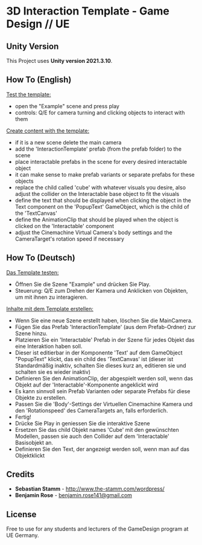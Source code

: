 # 3D Interaction Template - Game Design // UE

## Unity Version
This Project uses **Unity version 2021.3.10**.

## How To (English)

<u>Test the template:</u>

*  open the "Example" scene and press play
*  controls: Q/E for camera turning and clicking objects to interact with them

<u>Create content with the template:</u>

* if it is a new scene delete the main camera
* add the 'InteractionTemplate' prefab (from the prefab folder) to the scene
* place interactable prefabs in the scene for every desired interactable object
* it can make sense to make prefab variants or separate prefabs for these objects
* replace the child called 'cube' with whatever visuals you desire, also adjust the collider on the Interactable base object to fit the visuals
* define the text that should be displayed when clicking the object in the Text component on the 'PopupText' GameObject, which is the child of the 'TextCanvas'
* define the AnimationClip that should be played when the object is clicked on the 'Interactable' component
* adjust the Cinemachine Virtual Camera's body settings and the CameraTarget's rotation speed if necessary


## How To (Deutsch)

<u>Das Template testen:</u>

*  Öffnen Sie die Szene "Example" und drücken Sie Play.
*  Steuerung: Q/E zum Drehen der Kamera und Anklicken von Objekten, um mit ihnen zu interagieren.

<u>Inhalte mit dem Template erstellen:</u>

* Wenn Sie eine neue Szene erstellt haben, löschen Sie die MainCamera.
* Fügen Sie das Prefab 'InteractionTemplate' (aus dem Prefab-Ordner) zur Szene hinzu.
* Platzieren Sie ein 'Interactable' Prefab in der Szene für jedes Objekt das eine Interaktion haben soll.
* Dieser ist editierbar in der Komponente 'Text' auf dem GameObject "PopupText" klickt, das ein child des 'TextCanvas' ist (dieser ist Standardmäßig inaktiv, schalten Sie dieses kurz an, editieren sie und schalten sie es wieder inaktiv)
* Definieren Sie den AnimationClip, der abgespielt werden soll, wenn das Objekt auf der 'Interactable'-Komponente angeklickt wird
* Es kann sinnvoll sein Prefab Varianten oder separate Prefabs für diese Objekte zu erstellen.
* Passen Sie die 'Body'-Settings der Virtuellen Cinemachine Kamera und den 'Rotationspeed' des CameraTargets an, falls erforderlich.
* Fertig!
* Drücke Sie Play in geniessen Sie die interaktive Szene
* Ersetzen Sie das child Objekt names 'Cube' mit den gewünschten Modellen, passen sie auch den Collider auf dem 'Interactable' Basisobjekt an.
* Definieren Sie den Text, der angezeigt werden soll, wenn man auf das Objektklickt

## Credits

* **Sebastian Stamm** - <http://www.the-stamm.com/wordpress/>
* **Benjamin Rose** - benjamin.rose141@gmail.com


## License

Free to use for any students and lecturers of the GameDesign program at UE Germany.
